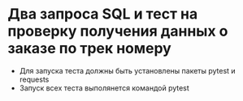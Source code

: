 # Два запроса SQL и тест на проверку получения данных о заказе по трек номеру
- Для запуска теста должны быть установлены пакеты pytest и requests
- Запуск всех теста выполянется командой pytest

